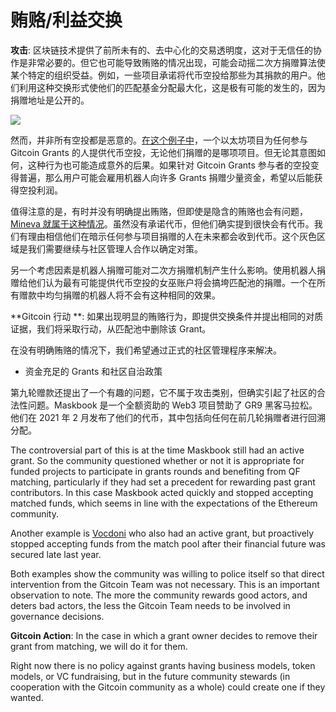 # 贿赂/利益交换

**攻击**: 区块链技术提供了前所未有的、去中心化的交易透明度，这对于无信任的协作是非常必要的。但它也可能导致贿赂的情况出现，可能会动摇二次方捐赠算法使某个特定的组织受益。例如，一些项目承诺将代币空投给那些为其捐款的用户。他们利用这种交换形式使他们的匹配基金分配最大化，这是极有可能的发生的，因为捐赠地址是公开的。

![](https://lh4.googleusercontent.com/FU9K8CWHLHMTQHY6kwldPxa6pPiJER9h1\_GWmfYq5GEwlWN26gBm\_MVLxrC6jJGy0ygIbol8sLjYvxQVFIJN0NnDjjrxb2n9pGA2NhlQ70gK1hEKu\_YlPerlHyKxJDb7vCcDJRo)

然而，并非所有空投都是恶意的。[在这个例子中](https://docs.sato.trade/howtoget)，一个以太坊项目为任何参与 Gitcoin Grants 的人提供代币空投，无论他们捐赠的是哪项项目。但无论其意图如何，这种行为也可能造成意外的后果。如果针对 Gitcoin Grants 参与者的空投变得普遍，那么用户可能会雇用机器人向许多 Grants 捐赠少量资金，希望以后能获得空投利润。

值得注意的是，有时并没有明确提出贿赂，但即使是隐含的贿赂也会有问题，[Mineva 就属于这种情况](https://gitcoin.co/grants/1110/minerva-wallet-lab10-collective-panvala-league)。虽然没有承诺代币，但他们确实提到很快会有代币。我们有理由相信他们在暗示任何参与项目捐赠的人在未来都会收到代币。这个灰色区域是我们需要继续与社区管理人合作以确定对策。

另一个考虑因素是机器人捐赠可能对二次方捐赠机制产生什么影响。使用机器人捐赠给他们认为最有可能提供代币空投的女巫账户将会搞垮匹配池的捐赠。一个在所有赠款中均匀捐赠的机器人将不会有这种相同的效果。

**Gitcoin 行动 **: 如果出现明显的贿赂行为，即提供交换条件并提出相同的对质证据，我们将采取行动，从匹配池中删除该 Grant。

在没有明确贿赂的情况下，我们希望通过正式的社区管理程序来解决。

* 资金充足的 Grants 和社区自治政策

第九轮赠款还提出了一个有趣的问题，它不属于攻击类别，但确实引起了社区的合法性问题。Maskbook 是一个全额资助的 Web3 项目赞助了 GR9 黑客马拉松。他们在 2021 年 2 月发布了他们的代币，其中包括向任何在前几轮捐赠者进行回溯分配。

The controversial part of this is at the time Maskbook still had an active grant. So the community questioned whether or not it is appropriate for funded projects to participate in grants rounds and benefiting from QF matching, particularly if they had set a precedent for rewarding past grant contributors. In this case Maskbook acted quickly and stopped accepting matched funds, which seems in line with the expectations of the Ethereum community.

Another example is [Vocdoni](https://twitter.com/vocdoni/status/1374415073666502667) who also had an active grant, but proactively stopped accepting funds from the match pool after their financial future was secured late last year.

Both examples show the community was willing to police itself so that direct intervention from the Gitcoin Team was not necessary. This is an important observation to note. The more the community rewards good actors, and deters bad actors, the less the Gitcoin Team needs to be involved in governance decisions.

**Gitcoin Action**: In the case in which a grant owner decides to remove their grant from matching, we will do it for them.

Right now there is no policy against grants having business models, token models, or VC fundraising, but in the future community stewards (in cooperation with the Gitcoin community as a whole) could create one if they wanted.
